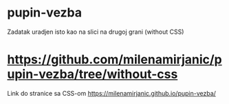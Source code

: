 # pupin-vezba
Zadatak uradjen isto kao na slici na drugoj grani (without CSS)
# https://github.com/milenamirjanic/pupin-vezba/tree/without-css

Link do stranice sa CSS-om https://milenamirjanic.github.io/pupin-vezba/
